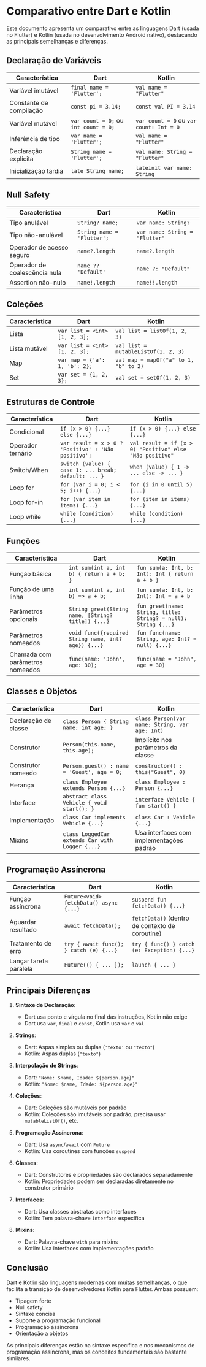 # Comparativo entre Dart e Kotlin

Este documento apresenta um comparativo entre as linguagens Dart (usada no Flutter) e Kotlin (usada no desenvolvimento Android nativo), destacando as principais semelhanças e diferenças.

## Declaração de Variáveis

| Característica | Dart | Kotlin |
|---------------|------|--------|
| Variável imutável | `final name = 'Flutter';` | `val name = "Flutter"` |
| Constante de compilação | `const pi = 3.14;` | `const val PI = 3.14` |
| Variável mutável | `var count = 0;` ou `int count = 0;` | `var count = 0` ou `var count: Int = 0` |
| Inferência de tipo | `var name = 'Flutter';` | `val name = "Flutter"` |
| Declaração explícita | `String name = 'Flutter';` | `val name: String = "Flutter"` |
| Inicialização tardia | `late String name;` | `lateinit var name: String` |

## Null Safety

| Característica | Dart | Kotlin |
|---------------|------|--------|
| Tipo anulável | `String? name;` | `var name: String?` |
| Tipo não-anulável | `String name = 'Flutter';` | `var name: String = "Flutter"` |
| Operador de acesso seguro | `name?.length` | `name?.length` |
| Operador de coalescência nula | `name ?? 'Default'` | `name ?: "Default"` |
| Assertion não-nulo | `name!.length` | `name!!.length` |

## Coleções

| Característica | Dart | Kotlin |
|---------------|------|--------|
| Lista | `var list = <int>[1, 2, 3];` | `val list = listOf(1, 2, 3)` |
| Lista mutável | `var list = <int>[1, 2, 3];` | `val list = mutableListOf(1, 2, 3)` |
| Map | `var map = {'a': 1, 'b': 2};` | `val map = mapOf("a" to 1, "b" to 2)` |
| Set | `var set = {1, 2, 3};` | `val set = setOf(1, 2, 3)` |

## Estruturas de Controle

| Característica | Dart | Kotlin |
|---------------|------|--------|
| Condicional | `if (x > 0) {...} else {...}` | `if (x > 0) {...} else {...}` |
| Operador ternário | `var result = x > 0 ? 'Positivo' : 'Não positivo';` | `val result = if (x > 0) "Positivo" else "Não positivo"` |
| Switch/When | `switch (value) { case 1: ... break; default: ... }` | `when (value) { 1 -> ... else -> ... }` |
| Loop for | `for (var i = 0; i < 5; i++) {...}` | `for (i in 0 until 5) {...}` |
| Loop for-in | `for (var item in items) {...}` | `for (item in items) {...}` |
| Loop while | `while (condition) {...}` | `while (condition) {...}` |

## Funções

| Característica | Dart | Kotlin |
|---------------|------|--------|
| Função básica | `int sum(int a, int b) { return a + b; }` | `fun sum(a: Int, b: Int): Int { return a + b }` |
| Função de uma linha | `int sum(int a, int b) => a + b;` | `fun sum(a: Int, b: Int): Int = a + b` |
| Parâmetros opcionais | `String greet(String name, [String? title]) {...}` | `fun greet(name: String, title: String? = null): String {...}` |
| Parâmetros nomeados | `void func({required String name, int? age}) {...}` | `fun func(name: String, age: Int? = null) {...}` |
| Chamada com parâmetros nomeados | `func(name: 'John', age: 30);` | `func(name = "John", age = 30)` |

## Classes e Objetos

| Característica | Dart | Kotlin |
|---------------|------|--------|
| Declaração de classe | `class Person { String name; int age; }` | `class Person(var name: String, var age: Int)` |
| Construtor | `Person(this.name, this.age);` | Implícito nos parâmetros da classe |
| Construtor nomeado | `Person.guest() : name = 'Guest', age = 0;` | `constructor() : this("Guest", 0)` |
| Herança | `class Employee extends Person {...}` | `class Employee : Person {...}` |
| Interface | `abstract class Vehicle { void start(); }` | `interface Vehicle { fun start() }` |
| Implementação | `class Car implements Vehicle {...}` | `class Car : Vehicle {...}` |
| Mixins | `class LoggedCar extends Car with Logger {...}` | Usa interfaces com implementações padrão |

## Programação Assíncrona

| Característica | Dart | Kotlin |
|---------------|------|--------|
| Função assíncrona | `Future<void> fetchData() async {...}` | `suspend fun fetchData() {...}` |
| Aguardar resultado | `await fetchData();` | `fetchData()` (dentro de contexto de coroutine) |
| Tratamento de erro | `try { await func(); } catch (e) {...}` | `try { func() } catch (e: Exception) {...}` |
| Lançar tarefa paralela | `Future(() { ... });` | `launch { ... }` |

## Principais Diferenças

1. **Sintaxe de Declaração**:
   - Dart usa ponto e vírgula no final das instruções, Kotlin não exige
   - Dart usa `var`, `final` e `const`, Kotlin usa `var` e `val`

2. **Strings**:
   - Dart: Aspas simples ou duplas (`'texto'` ou `"texto"`)
   - Kotlin: Aspas duplas (`"texto"`)

3. **Interpolação de Strings**:
   - Dart: `"Nome: $name, Idade: ${person.age}"`
   - Kotlin: `"Nome: $name, Idade: ${person.age}"`

4. **Coleções**:
   - Dart: Coleções são mutáveis por padrão
   - Kotlin: Coleções são imutáveis por padrão, precisa usar `mutableListOf()`, etc.

5. **Programação Assíncrona**:
   - Dart: Usa `async`/`await` com `Future`
   - Kotlin: Usa coroutines com funções `suspend`

6. **Classes**:
   - Dart: Construtores e propriedades são declarados separadamente
   - Kotlin: Propriedades podem ser declaradas diretamente no construtor primário

7. **Interfaces**:
   - Dart: Usa classes abstratas como interfaces
   - Kotlin: Tem palavra-chave `interface` específica

8. **Mixins**:
   - Dart: Palavra-chave `with` para mixins
   - Kotlin: Usa interfaces com implementações padrão

## Conclusão

Dart e Kotlin são linguagens modernas com muitas semelhanças, o que facilita a transição de desenvolvedores Kotlin para Flutter. Ambas possuem:

- Tipagem forte
- Null safety
- Sintaxe concisa
- Suporte a programação funcional
- Programação assíncrona
- Orientação a objetos

As principais diferenças estão na sintaxe específica e nos mecanismos de programação assíncrona, mas os conceitos fundamentais são bastante similares.